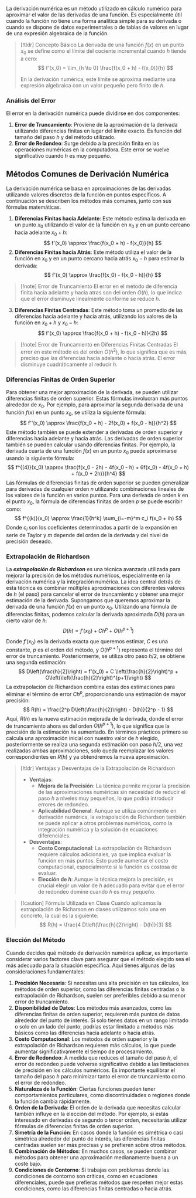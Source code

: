 La derivación numérica es un método utilizado en cálculo numérico para aproximar el valor de las derivadas de una función. Es especialmente útil cuando la función no tiene una forma analítica simple para su derivada o cuando se dispone de datos experimentales o de tablas de valores en lugar de una expresión algebraica de la función.
>[!tldr] Concepto Básico
>La derivada de una función $f(x)$ en un punto $x_0$ se define como el límite del cociente incremental cuando $h$ tiende a cero:
>$$
>f'(x_0) = \lim_{h \to 0} \frac{f(x_0 + h) - f(x_0)}{h}
>$$
>
>En la derivación numérica, este límite se aproxima mediante una expresión algebraica con un valor pequeño pero finito de $h$.
### Análisis del Error
El error en la derivación numérica puede dividirse en dos componentes:
1. **Error de Truncamiento**: Proviene de la aproximación de la derivada utilizando diferencias finitas en lugar del límite exacto. Es función del tamaño del paso $h$ y del método utilizado.
2. **Error de Redondeo**: Surge debido a la precisión finita en las operaciones numéricas en la computadora. Este error se vuelve significativo cuando $h$ es muy pequeño.
## Métodos Comunes de Derivación Numérica
La derivación numérica se basa en aproximaciones de las derivadas utilizando valores discretos de la función en puntos específicos. A continuación se describen los métodos más comunes, junto con sus fórmulas matemáticas.
1. **Diferencias Finitas hacia Adelante**: Este método estima la derivada en un punto $x_0$ utilizando el valor de la función en $x_0$ y en un punto cercano hacia adelante $x_0 + h$:
$$
f'(x_0) \approx \frac{f(x_0 + h) - f(x_0)}{h}
$$
2. **Diferencias Finitas hacia Atrás**: Este método utiliza el valor de la función en $x_0$ y en un punto cercano hacia atrás $x_0 - h$ para estimar la derivada:
$$
f'(x_0) \approx \frac{f(x_0) - f(x_0 - h)}{h}
$$

>[!note] Error de Truncamiento
>El error en el método de diferencia finita hacia adelante y hacia atras son del orden $O(h)$, lo que indica que el error disminuye linealmente conforme se reduce $h$.

3. **Diferencias Finitas Centradas**: Este método toma un promedio de las diferencias hacia adelante y hacia atrás, utilizando los valores de la función en $x_0 + h$ y $x_0 - h$:
$$
f'(x_0) \approx \frac{f(x_0 + h) - f(x_0 - h)}{2h}
$$

>[!note] Error de Truncamiento en Diferencias Finitas Centradas
>El error en este método es del orden $O(h^2)$, lo que significa que es más preciso que las diferencias hacia adelante o hacia atrás. El error disminuye cuadráticamente al reducir $h$.
### Diferencias Finitas de Orden Superior
Para obtener una mejor aproximación de la derivada, se pueden utilizar diferencias finitas de orden superior. Estas fórmulas involucran más puntos alrededor de $x_0$. Por ejemplo, para aproximar la segunda derivada de una función $f(x)$ en un punto $x_0$, se utiliza la siguiente fórmula:
$$
f''(x_0) \approx \frac{f(x_0 + h) - 2f(x_0) + f(x_0 - h)}{h^2}
$$
Este método también se puede extender a derivadas de orden superior y diferencias hacia adelante y hacia atrás.
Las derivadas de orden superior también se pueden calcular usando diferencias finitas. Por ejemplo, la derivada cuarta de una función $f(x)$ en un punto $x_0$ puede aproximarse usando la siguiente fórmula:
$$
f^{(4)}(x_0) \approx \frac{f(x_0 - 2h) - 4f(x_0 - h) + 6f(x_0) - 4f(x_0 + h) + f(x_0 + 2h)}{h^4}
$$
Las fórmulas de diferencias finitas de orden superior se pueden generalizar para derivadas de cualquier orden $n$ utilizando combinaciones lineales de los valores de la función en varios puntos. Para una derivada de orden $k$ en el punto $x_0$, la fórmula de diferencias finitas de orden $p$ se puede escribir como:
$$
f^{(k)}(x_0) \approx \frac{1}{h^k} \sum_{i=-m}^m c_i f(x_0 + ih)
$$
Donde $c_i$ son los coeficientes determinados a partir de la expansión en serie de Taylor y $m$ depende del orden de la derivada y del nivel de precisión deseado.
### Extrapolación de Richardson
La ***extrapolación de Richardson*** es una técnica avanzada utilizada para mejorar la precisión de los métodos numéricos, especialmente en la derivación numérica y la integración numérica. La idea central detrás de esta técnica es combinar múltiples aproximaciones con diferentes valores de $h$ (el paso) para cancelar el error de truncamiento y obtener una mejor estimación de la derivada.
Supongamos que queremos aproximar la derivada de una función $f(x)$ en un punto $x_0$. Utilizando una fórmula de diferencias finitas, podemos calcular la derivada aproximada $D(h)$ para un cierto valor de $h$:
$$
D(h) = f'(x_0) + C h^p + O(h^{p+1})
$$
Donde $f'(x_0)$ es la derivada exacta que queremos estimar, $C$ es una constante, $p$ es el orden del método, y $O(h^{p+1})$ representa el término del error de truncamiento. Posteriormente, se utiliza otro paso $h/2$, se obtiene una segunda estimación:
$$
D\left(\frac{h}{2}\right) = f'(x_0) + C \left(\frac{h}{2}\right)^p + O\left(\left(\frac{h}{2}\right)^{p+1}\right)
$$
La extrapolación de Richardson combina estas dos estimaciones para eliminar el término de error $C h^p$, proporcionando una estimación de mayor precisión:
$$
R(h) = \frac{2^p D\left(\frac{h}{2}\right) - D(h)}{2^p - 1}
$$
Aquí, $R(h)$ es la nueva estimación mejorada de la derivada, donde el error de truncamiento ahora es del orden $O(h^{p+1})$, lo que significa que la precisión de la estimación ha aumentado.
En términos prácticos primero se calcula una aproximación inicial con nuestro valor de $h$ elegido, posteriormente se realiza una segunda estimación con paso $h/2$, una vez realizadas ambas aproximaciones, solo queda reemplazar los valores correspondientes en $R(h)$ y ya obtendremos la nueva aproximación.
>[!tldr] Ventajas y Desventajas de la Extrapolación de Richardson
>- **Ventajas**:
>	- **Mejora de la Precisión**: La técnica permite mejorar la precisión de las aproximaciones numéricas sin necesidad de reducir el paso $h$ a niveles muy pequeños, lo que podría introducir errores de redondeo.
>	- **Aplicabilidad General**: Aunque se utiliza comúnmente en derivación numérica, la extrapolación de Richardson también se puede aplicar a otros problemas numéricos, como la integración numérica y la solución de ecuaciones diferenciales.
>- **Desventajas**:
>	- **Costo Computacional**: La extrapolación de Richardson requiere cálculos adicionales, ya que implica evaluar la función en más puntos. Esto puede aumentar el costo computacional, especialmente si la función es costosa de evaluar.
>	- **Elección de $h$**: Aunque la técnica mejora la precisión, es crucial elegir un valor de $h$ adecuado para evitar que el error de redondeo domine cuando $h$ es muy pequeño.

>[!caution] Fórmula Utilizada en Clase
>Cuando aplicamos la extrapolación de Richarson en clases utilizamos solo una en concreto, la cual es la siguiente:
>$$
>R(h) = \frac{4 D\left(\frac{h}{2}\right) - D(h)}{3}
>$$
### Elección del Método
Cuando decides qué método de derivación numérica aplicar, es importante considerar varios factores clave para asegurar que el método elegido sea el más adecuado para la situación específica. Aquí tienes algunas de las consideraciones fundamentales:
1. **Precisión Necesaria**: Si necesitas una alta precisión en tus cálculos, los métodos de orden superior, como las diferencias finitas centradas o la extrapolación de Richardson, suelen ser preferibles debido a su menor error de truncamiento.
2. **Disponibilidad de Datos**: Los métodos más avanzados, como las diferencias finitas de orden superior, requieren más puntos de datos alrededor del punto de interés. Si solo tienes datos en un rango limitado o solo en un lado del punto, podrías estar limitado a métodos más básicos como las diferencias hacia adelante o hacia atrás.
3. **Costo Computacional**: Los métodos de orden superior y la extrapolación de Richardson requieren más cálculos, lo que puede aumentar significativamente el tiempo de procesamiento.
4. **Error de Redondeo**: A medida que reduces el tamaño del paso $h$, el error de redondeo puede volverse significativo debido a las limitaciones de precisión en los cálculos numéricos. Es importante equilibrar el tamaño del paso $h$ para minimizar tanto el error de truncamiento como el error de redondeo.
5. **Naturaleza de la Función**: Ciertas funciones pueden tener comportamientos particulares, como discontinuidades o regiones donde la función cambia rápidamente.
6. **Orden de la Derivada**: El orden de la derivada que necesitas calcular también influye en la elección del método. Por ejemplo, si estás interesado en derivadas de segundo o tercer orden, necesitarás utilizar fórmulas de diferencias finitas de orden superior.
7. **Simetría de la Función**: En casos donde la función es simétrica o casi simétrica alrededor del punto de interés, las diferencias finitas centradas suelen ser más precisas y se prefieren sobre otros métodos.
8. **Combinación de Métodos**: En muchos casos, se pueden combinar métodos para obtener una aproximación medianamente buena a un coste bajo.
9. **Condiciones de Contorno**: Si trabajas con problemas donde las condiciones de contorno son críticas, como en ecuaciones diferenciales, puede que prefieras métodos que respeten mejor estas condiciones, como las diferencias finitas centradas o hacia atrás.

